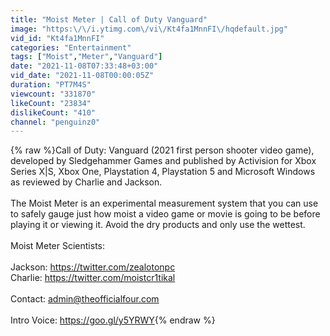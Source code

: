 ```yaml
---
title: "Moist Meter | Call of Duty Vanguard"
image: "https:\/\/i.ytimg.com\/vi\/Kt4fa1MnnFI\/hqdefault.jpg"
vid_id: "Kt4fa1MnnFI"
categories: "Entertainment"
tags: ["Moist","Meter","Vanguard"]
date: "2021-11-08T07:33:48+03:00"
vid_date: "2021-11-08T00:00:05Z"
duration: "PT7M4S"
viewcount: "331870"
likeCount: "23834"
dislikeCount: "410"
channel: "penguinz0"
---
```

{% raw %}Call of Duty: Vanguard (2021 first person shooter video game), developed by Sledgehammer Games and published by Activision for Xbox Series X|S, Xbox One, Playstation 4, Playstation 5 and Microsoft Windows as reviewed by Charlie and Jackson.<br /><br />The Moist Meter is an experimental measurement system that you can use to safely gauge just how moist a video game or movie is going to be before playing it or viewing it. Avoid the dry products and only use the wettest. <br /><br />Moist Meter Scientists: <br /><br />Jackson: <a rel="nofollow" target="blank" href="https://twitter.com/zealotonpc">https://twitter.com/zealotonpc</a><br />Charlie: <a rel="nofollow" target="blank" href="https://twitter.com/moistcr1tikal">https://twitter.com/moistcr1tikal</a><br /><br />Contact: admin@theofficialfour.com<br /><br />Intro Voice: <a rel="nofollow" target="blank" href="https://goo.gl/y5YRWY">https://goo.gl/y5YRWY</a>{% endraw %}
